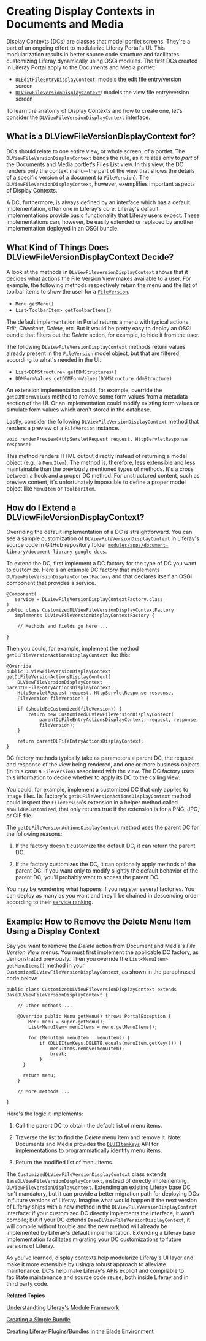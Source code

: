 # Creating Display Contexts in Documents and Media [](id=creating-display-contexts-in-documents-and-media)

Display Contexts (DCs) are classes that model portlet screens. They're a part of
an ongoing effort to modularize Liferay Portal's UI. This modularization results
in better source code structure and facilitates customizing Liferay dynamically
using OSGi modules. The first DCs created in Liferay Portal apply to the
Documents and Media portlet:

- [`DLEditFileEntryDisplayContext`](http://docs.liferay.com/portal/7.0-a1/javadocs/com/liferay/portlet/documentlibrary/display/context/DLEditFileEntryDisplayContext.html): models the edit file entry/version screen
- [`DLViewFileVersionDisplayContext`](http://docs.liferay.com/portal/7.0-a1/javadocs/com/liferay/portlet/documentlibrary/display/context/DLViewFileVersionDisplayContext.html): models the view file entry/version screen

To learn the anatomy of Display Contexts and how to create one, let's consider
the `DLViewFileVersionDisplayContext` interface. 

## What is a DLViewFileVersionDisplayContext for? [](id=what-is-a-dlviewfileversiondisplaycontext-for)

DCs should relate to one entire view, or whole screen, of a portlet. The
`DLViewFileVersionDisplayContext` bends the rule, as it relates only to *part*
of the Documents and Media portlet's Files List view. In this view, the DC
renders only the context menu--the part of the view that shows the details of a
specific version of a document (a `FileVersion`). The
`DLViewFileVersionDisplayContext`, however, exemplifies important aspects of
Display Contexts.

A DC, furthermore, is always defined by an interface which has a default
implementation, often one in Liferay's core. Liferay's default
implementations provide basic functionality that Liferay users expect. These
implementations can, however, be easily extended or replaced by another
implementation deployed in an OSGi bundle.

## What Kind of Things Does DLViewFileVersionDisplayContext Decide? [](id=what-kind-of-things-does-dlviewfileversiondisplaycontext-decide)

A look at the methods in `DLViewFileVersionDisplayContext` shows that it decides
what actions the File Version View makes available to a user. For example, the
following methods respectively return the menu and the list of toolbar
items to show the user for a
[`FileVersion`](http://docs.liferay.com/portal/7.0-a1/javadocs/com/liferay/portal/kernel/repository/model/FileVersion.html). 

- `Menu getMenu()`
- `List<ToolbarItem> getToolbarItems()`

The default implementation in Portal returns a menu with typical actions
*Edit*, *Checkout*, *Delete*, etc. But it would be pretty easy to deploy an OSGi
bundle that filters out the *Delete* action, for example, to hide it from the
user. 

The following `DLViewFileVersionDisplayContext` methods return values already
present in the `FileVersion` model object, but that are filtered according to
what's needed in the UI. 

- `List<DDMStructure> getDDMStructures()`
- `DDMFormValues getDDMFormValues(DDMStructure ddmStructure)`

An extension implementation could, for example, override the `getDDMFormValues`
method to remove some form values from a metadata section of the UI. Or an
implementation could modify existing form values or simulate form values which
aren't stored in the database. 

Lastly, consider the following `DLViewFileVersionDisplayContext` method that
renders a preview of a `FileVersion` instance. 

    void renderPreview(HttpServletRequest request, HttpServletResponse response)

This method renders HTML output directly instead of returning a model object
(e.g., a `MenuItem`). The method is, therefore, less extensible and less
maintainable than the previously mentioned types of methods. It's a cross
between a hook and a proper DC method. For unstructured content, such as preview
content, it's unfortunately impossible to define a proper model object like
`MenuItem` or `ToolbarItem`. 

## How do I Extend a DLViewFileVersionDisplayContext? [](id=how-do-i-extend-a-dlviewfileversiondisplaycontext)

Overriding the default implementation of a DC is straightforward. You can see a
sample customization of `DLViewFileVersionDisplayContext` in Liferay's source
code in GitHub repository folder 
[`modules/apps/document-library/document-library-google-docs`](https://github.com/liferay/liferay-portal/tree/master/modules/apps/document-library/document-library-google-docs).

To extend the DC, first implement a DC factory for the type of DC you want to
customize. Here's an example DC factory that implements
`DLViewFileVersionDisplayContextFactory` and that declares itself an OSGi
component that provides a service. 

    @Component(
       service = DLViewFileVersionDisplayContextFactory.class
    )
    public class CustomizedDLViewFileVersionDisplayContextFactory
       implements DLViewFileVersionDisplayContextFactory {

        // Methods and fields go here ...

    }

Then you could, for example, implement the method
`getDLFileVersionActionsDisplayContext` like this: 

    @Override
    public DLViewFileVersionDisplayContext getDLFileVersionActionsDisplayContext(
        DLViewFileVersionDisplayContext parentDLFileEntryActionsDisplayContext,
        HttpServletRequest request, HttpServletResponse response,
        FileVersion fileVersion) {

        if (shouldBeCustomized(fileVersion)) {
            return new CustomizedDLViewFileVersionDisplayContext(
                parentDLFileEntryActionsDisplayContext, request, response,
                fileVersion);
        }

        return parentDLFileEntryActionsDisplayContext;
    }

DC factory methods typically take as parameters a parent DC, the request and
response of the view being rendered, and one or more business objects (in this
case a `FileVersion`) associated with the view. The DC factory uses this
information to decide whether to apply its DC to the calling view. 

You could, for example, implement a customized DC that only applies to image
files. Its factory's `getDLFileVersionActionsDisplayContext` method could
inspect the `FileVersion`'s extension in a helper method called
`shouldBeCustomized`, that only returns true if the extension is for a PNG, JPG,
or GIF file. 

The `getDLFileVersionActionsDisplayContext` method uses the parent DC for the
following reasons: 

1.  If the factory doesn't customize the default DC, it can return the parent DC.

2.  If the factory customizes the DC, it can optionally apply methods of the
    parent DC. If you want only to modify slightly the default behavior of the
    parent DC, you'll probably want to access the parent DC. 

You may be wondering what happens if you register several factories. You can
deploy as many as you want and they'll be chained in descending order
according to their [service ranking](http://www.osgi.org/javadoc/r4v42/org/osgi/framework/Constants.html#SERVICE%5FRANKING).

## Example: How to Remove the Delete Menu Item Using a Display Context [](id=example-how-to-remove-the-delete-menu-item-using-a-display-context)

Say you want to remove the *Delete* action from Document and Media's *File
Version View* menus. You must first implement the applicable DC factory, as
demonstrated previously. Then you override the `List<MenuItem> getMenuItems()`
method in your `CustomizedDLViewFileVersionDisplayContext`, as shown in the
paraphrased code below: 

    public class CustomizedDLViewFileVersionDisplayContext extends
    BaseDLViewFileVersionDisplayContext {

        // Other methods ...

        @Override public Menu getMenu() throws PortalException {
            Menu menu = super.getMenu();
            List<MenuItem> menuItems = menu.getMenuItems();

            for (MenuItem menuItem : menuItems) { 
                if (DLUIItemKeys.DELETE.equals(menuItem.getKey())) {
                    menuItems.remove(menuItem); 
                    break; 
                } 
          }

          return menu; 
        }

        // More methods ...

    }

Here's the logic it implements:

1.  Call the parent DC to obtain the default list of menu items.

2.  Traverse the list to find the *Delete* menu item and remove it. Note:
    Documents and Media provides the
    [`DLUIItemKeys`](http://docs.liferay.com/portal/7.0-a1/javadocs/com/liferay/portlet/documentlibrary/display/context/DLUIItemKeys.html)
    API for implementations to programmatically identify menu items.

3.  Return the modified list of menu items.

The `CustomizedDLViewFileVersionDisplayContext` class extends
`BaseDLViewFileVersionDisplayContext`, instead of directly implementing
`DLViewFileVersionDisplayContext`. Extending an existing Liferay base DC isn't
mandatory, but it can provide a better migration path for deploying DCs in
future versions of Liferay. Imagine what would happen if the next version of
Liferay ships with a new method in the `DLViewFileVersionDisplayContext`
interface: if your customized DC directly implements the interface, it won't
compile; but if your DC extends `BaseDLViewFileVersionDisplayContext`, it will
compile without trouble and the new method will already be implemented by
Liferay's default implementation. Extending a Liferay base implementation
facilitates migrating your DC customizations to future versions of Liferay.

As you've learned, display contexts help modularize Liferay's UI layer and make
it more extensible by using a robust approach to alleviate maintenance. DC's
help make Liferay's APIs explicit and compilable to facilitate maintenance and
source code reuse, both inside Liferay and in third party code. 

**Related Topics**

[Understandting Liferay's Module Framework](/develop/tutorials/-/knowledge_base/7-0/understanding-liferays-module-framework)

[Creating a Simple Bundle](/develop/tutorials/-/knowledge_base/7-0/creating-a-simple-bundle)

[Creating Liferay Plugins/Bundles in the Blade Environment](/develop/tutorials/-/knowledge_base/7-0/creating-liferay-plugins-bundles-in-the-blade-environment)
